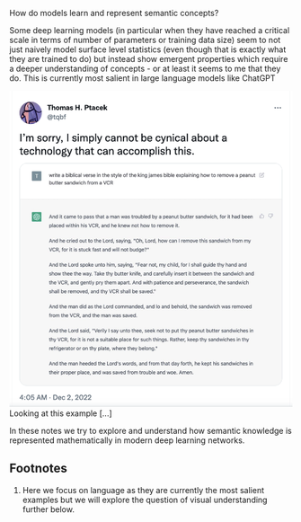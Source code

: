How do models learn and represent semantic concepts?

Some deep learning models (in particular when they have reached a critical scale in terms of number of parameters or training data size) seem to not just naively model surface level statistics (even though that is exactly what they are trained to do) but instead show emergent properties which require a deeper understanding of concepts - or at least it seems to me that they do. This is currently most salient in large language models like ChatGPT

![](../media/semantics/2022-12-05-22-34-22.png)
Looking at this example [...]

In these notes we try to explore and understand how semantic knowledge is represented mathematically in modern deep learning networks.

## Footnotes
1. Here we focus on language as they are currently the most salient examples but we will explore the question of visual understanding further below.
